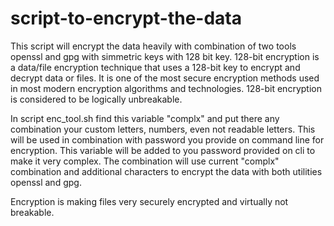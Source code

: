 # script-to-encrypt-the-data

This script will encrypt the data heavily with combination of two tools openssl and gpg with simmetric keys with 128 bit key.
128-bit encryption is a data/file encryption technique that uses a 128-bit key to encrypt and decrypt data or files.
It is one of the most secure encryption methods used in most modern encryption algorithms and technologies. 
128-bit encryption is considered to be logically unbreakable.

In script enc_tool.sh find this variable "complx" and put there any combination your custom letters, numbers, even not readable letters.
This will be used in combination with password you provide on command line for encryption.
This variable will be added to you password provided on cli to make it very complex.
The combination will use current "complx" combination and additional characters to encrypt the data with both utilities openssl and gpg.

Encryption is making files very securely encrypted and virtually not breakable.
